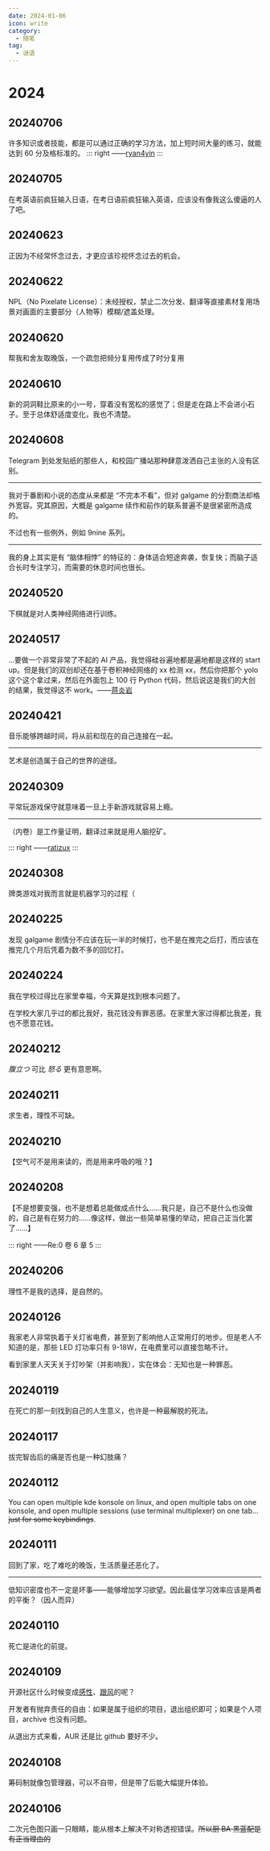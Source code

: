 ```yaml
---
date: 2024-01-06
icon: write
category:
  - 随笔
tag:
  - 谜语
---
```


# 2024

## 20240706

许多知识或者技能，都是可以通过正确的学习方法，加上短时间大量的练习，就能达到 60 分及格标准的。
::: right
——[ryan4yin](https://thiscute.world/posts/deliberate-practice/)
:::

## 20240705

在考英语前疯狂输入日语，在考日语前疯狂输入英语，应该没有像我这么傻逼的人了吧。

## 20240623

正因为不经常怀念过去，才更应该珍视怀念过去的机会。

## 20240622

NPL（No Pixelate License）：未经授权，禁止二次分发、翻译等直接素材复用场景对画面的主要部分（人物等）模糊/遮盖处理。

## 20240620

帮我和舍友取晚饭，一个疏忽把频分复用传成了时分复用

## 20240610

新的洞洞鞋比原来的小一号，穿着没有宽松的感觉了；但是走在路上不会进小石子。至于总体舒适度变化，我也不清楚。

## 20240608

Telegram 到处发贴纸的那些人，和校园广播站那种肆意泼洒自己主张的人没有区别。

---

我对于番剧和小说的态度从来都是 “不完本不看”，但对 galgame 的分割商法却格外宽容。究其原因，大概是 galgame 续作和前作的联系普遍不是很紧密所造成的。

不过也有一些例外，例如 9nine 系列。

---

我的身上其实是有 “脑体相悖” 的特征的：身体适合短途奔袭，恢复快；而脑子适合长时专注学习，而需要的休息时间也很长。

## 20240520

下棋就是对人类神经网络进行训练。

## 20240517

...要做一个非常非常了不起的 AI 产品，我觉得硅谷遍地都是遍地都是这样的 start up。但是我们的双创却还在基于卷积神经网络的 xx 检测 xx，然后你把那个 yolo 这个这个拿过来，然后在外面包上 100 行 Python 代码，然后说这是我们的大创的结果，我觉得这不 work。——[蒋炎岩](https://www.bilibili.com/video/BV1Yz421S7vK/?p=18&t=4759)

## 20240421

音乐能够跨越时间，将从前和现在的自己连接在一起。

---

艺术是创造属于自己的世界的途径。

## 20240309

平常玩游戏保守就意味着一旦上手新游戏就容易上瘾。

---

（内卷）是工作量证明，翻译过来就是用人脑挖矿。

::: right
——[ratizux](https://ratizux.github.io/2023/05/01/1.html)
:::

## 20240308

牌类游戏对我而言就是机器学习的过程（

## 20240225

发现 galgame 剧情分不应该在玩一半的时候打，也不是在推完之后打，而应该在推完几个月后凭着为数不多的回忆打。

## 20240224

我在学校过得比在家里幸福，今天算是找到根本问题了。

在学校大家几乎过的都比我好，我花钱没有罪恶感。在家里大家过得都比我差，我也不愿意花钱。

## 20240212

_腹立つ_ 可比 _怒る_ 更有意思啊。

## 20240211

求生者，理性不可缺。

## 20240210

【空气可不是用来读的，而是用来呼吸的哦？】

## 20240208

【不是想要变强，也不是想着总能做成点什么……我只是，自己不是什么也没做的，自己是有在努力的……像这样，做出一些简单易懂的举动，把自己正当化罢了……】

::: right
——Re:0 卷 6 章 5
:::

## 20240206

理性不是我的选择，是自然的。

## 20240126

我家老人非常执着于关灯省电费，甚至到了影响他人正常用灯的地步。但是老人不知道的是，那些 LED 灯功率只有 9-18W，在电费里可以直接忽略不计。

看到家里人天天关于灯吵架（并影响我），实在体会：无知也是一种罪恶。

## 20240119

在死亡的那一刻找到自己的人生意义，也许是一种最解脱的死法。

## 20240117

拔完智齿后的痛是否也是一种幻肢痛？

## 20240112

You can open multiple kde konsole on linux, and open multiple tabs on one konsole, and open multiple sessions (use terminal multiplexer) on one tab... ~~just for some keybindings~~.

## 20240111

回到了家，吃了难吃的晚饭，生活质量还恶化了。

---

低知识密度也不一定是坏事——能够增加学习欲望。因此最佳学习效率应该是两者的平衡？（因人而异）

## 20240110

死亡是进化的前提。

## 20240109

开源社区什么时候变成[感性](https://t.me/withabsolutex/1429)、[跟风](https://t.me/sevtinge_mod/450)的呢？

开发者有抛弃责任的自由：如果是属于组织的项目，退出组织即可；如果是个人项目，archive 也没有问题。

从退出方式来看，AUR 还是比 github 要好不少。

## 20240108

筹码制就像包管理器，可以不自带，但是带了后能大幅提升体验。

## 20240106

二次元色图只画一只眼睛，能从根本上解决不对称透视错误。~~所以厨 BA 黑蓝配是有正当理由的~~
